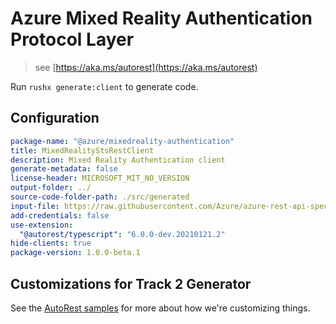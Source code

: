 # Azure Mixed Reality Authentication Protocol Layer

> see [https://aka.ms/autorest](https://aka.ms/autorest)

Run `rushx generate:client` to generate code.

## Configuration

```yaml
package-name: "@azure/mixedreality-authentication"
title: MixedRealityStsRestClient
description: Mixed Reality Authentication client
generate-metadata: false
license-header: MICROSOFT_MIT_NO_VERSION
output-folder: ../
source-code-folder-path: ./src/generated
input-file: https://raw.githubusercontent.com/Azure/azure-rest-api-specs/aa19725fe79aea2a9dc580f3c66f77f89cc34563/specification/mixedreality/data-plane/Microsoft.MixedReality/preview/2019-02-28-preview/mr-sts.json
add-credentials: false
use-extension:
  "@autorest/typescript": "6.0.0-dev.20210121.2"
hide-clients: true
package-version: 1.0.0-beta.1
```

## Customizations for Track 2 Generator

See the [AutoRest samples](https://github.com/Azure/autorest/tree/master/Samples/3b-custom-transformations)
for more about how we're customizing things.
